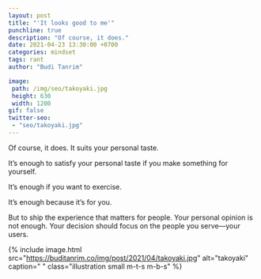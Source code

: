 ```yaml
---
layout: post
title: "'It looks good to me'"
punchline: true
description: "Of course, it does."
date: 2021-04-23 13:30:00 +0700
categories: mindset
tags: rant
author: "Budi Tanrim"

image:
 path: /img/seo/takoyaki.jpg
 height: 630
 width: 1200
gif: false
twitter-seo: 
 - "seo/takoyaki.jpg"
---
```


Of course, it does. It suits your personal taste.

It’s enough to satisfy your personal taste if you make something for yourself. 

It’s enough if you want to exercise.

It’s enough because it’s for you.

But to ship the experience that matters for people. Your personal opinion is not enough. Your decision should focus on the people you serve—your users.


{% include image.html 
src="https://buditanrim.co/img/post/2021/04/takoyaki.jpg" 
alt="takoyaki" 
caption=" "
class="illustration small m-t-s m-b-s" %}